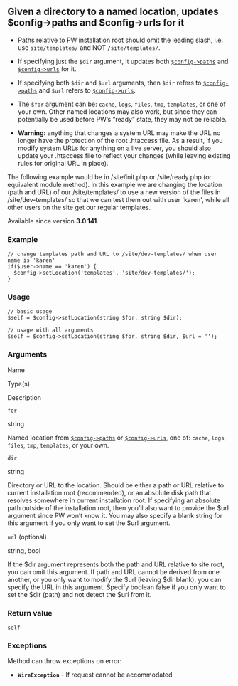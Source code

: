 Given a directory to a named location, updates $config->paths and $config->urls for it
--------------------------------------------------------------------------------------

*   Paths relative to PW installation root should omit the leading slash, i.e. use `site/templates/` and NOT `/site/templates/`.
    
*   If specifying just the `$dir` argument, it updates both [`$config->paths`](/api/ref/config/paths/) and [`$config->urls`](/api/ref/config/urls/) for it.
    
*   If specifying both `$dir` and `$url` arguments, then `$dir` refers to [`$config->paths`](/api/ref/config/paths/) and `$url` refers to [`$config->urls`](/api/ref/config/urls/).
    
*   The `$for` argument can be: `cache`, `logs`, `files`, `tmp`, `templates`, or one of your own. Other named locations may also work, but since they can potentially be used before PW’s “ready” state, they may not be reliable.
    
*   **Warning:** anything that changes a system URL may make the URL no longer have the protection of the root .htaccess file. As a result, if you modify system URLs for anything on a live server, you should also update your .htaccess file to reflect your changes (while leaving existing rules for original URL in place).
    

The following example would be in /site/init.php or /site/ready.php (or equivalent module method). In this example we are changing the location (path and URL) of our /site/templates/ to use a new version of the files in /site/dev-templates/ so that we can test them out with user 'karen', while all other users on the site get our regular templates.

Available since version **3.0.141**.

### Example

    // change templates path and URL to /site/dev-templates/ when user name is 'karen'
    if($user->name == 'karen') {
      $config->setLocation('templates', 'site/dev-templates/');
    }

### Usage

    // basic usage
    $self = $config->setLocation(string $for, string $dir);
    
    // usage with all arguments
    $self = $config->setLocation(string $for, string $dir, $url = '');

### Arguments

Name

Type(s)

Description

`for`

string

Named location from [`$config->paths`](/api/ref/config/paths/) or [`$config->urls`](/api/ref/config/urls/), one of: `cache`, `logs`, `files`, `tmp`, `templates`, or your own.

`dir`

string

Directory or URL to the location. Should be either a path or URL relative to current installation root (recommended), or an absolute disk path that resolves somewhere in current installation root. If specifying an absolute path outside of the installation root, then you’ll also want to provide the $url argument since PW won’t know it. You may also specify a blank string for this argument if you only want to set the $url argument.

`url` (optional)

string, bool

If the $dir argument represents both the path and URL relative to site root, you can omit this argument. If path and URL cannot be derived from one another, or you only want to modify the $url (leaving $dir blank), you can specify the URL in this argument. Specify boolean false if you only want to set the $dir (path) and not detect the $url from it.

### Return value

`self`

### Exceptions

Method can throw exceptions on error:

*   **`WireException`** - If request cannot be accommodated
    

